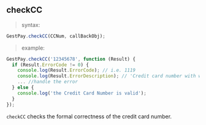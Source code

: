 ## checkCC

> syntax: 

```javascript
GestPay.checkCC(CCNum, callBackObj);
```

> example:

```javascript
GestPay.checkCC('12345678', function (Result) {
  if (Result.ErrorCode != 0) {
    console.log(Result.ErrorCode); // i.e. 1119
    console.log(Result.ErrorDescription); // 'Credit card number with wrong length'
    ... //handle the error
  } else {
    console.log('the Credit Card Number is valid');
  }
});
```

`checkCC` checks the formal correctness of the credit card number. 